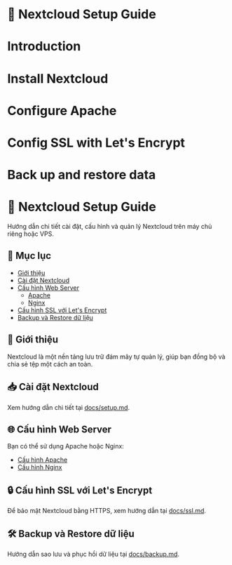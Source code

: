 # 🚀 Nextcloud Setup Guide
# Introduction
# Install Nextcloud
# Configure Apache
# Config SSL with Let's Encrypt
# Back up and restore data


# 🚀 Nextcloud Setup Guide

Hướng dẫn chi tiết cài đặt, cấu hình và quản lý Nextcloud trên máy chủ riêng hoặc VPS.

## 📌 Mục lục
- [Giới thiệu](#giới-thiệu)
- [Cài đặt Nextcloud](docs/setup.md)
- [Cấu hình Web Server](#cau-hinh-web-server)
  - [Apache](docs/apache.md)
  - [Nginx](docs/nginx.md)
- [Cấu hình SSL với Let's Encrypt](docs/ssl.md)
- [Backup và Restore dữ liệu](docs/backup.md)

## 📖 Giới thiệu
Nextcloud là một nền tảng lưu trữ đám mây tự quản lý, giúp bạn đồng bộ và chia sẻ tệp một cách an toàn.

## 📥 Cài đặt Nextcloud
Xem hướng dẫn chi tiết tại [docs/setup.md](docs/setup.md).

## 🌐 Cấu hình Web Server
Bạn có thể sử dụng Apache hoặc Nginx:
- [Cấu hình Apache](docs/apache.md)
- [Cấu hình Nginx](docs/nginx.md)

## 🔒 Cấu hình SSL với Let's Encrypt
Để bảo mật Nextcloud bằng HTTPS, xem hướng dẫn tại [docs/ssl.md](docs/ssl.md).

## 🛠 Backup và Restore dữ liệu
Hướng dẫn sao lưu và phục hồi dữ liệu tại [docs/backup.md](docs/backup.md).
